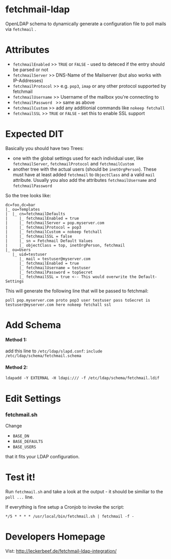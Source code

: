 # fetchmail-ldap

OpenLDAP schema to dynamically generate a configuration file to poll mails via `fetchmail` .

# Attributes

 * `fetchmailEnabled`   >> `TRUE` or `FALSE` - used to deteced if the entry should be parsed or not
 * `fetchmailServer`    >> DNS-Name of the Mailserver (but also works with IP-Addresses)
 * `fetchmailProtocol`  >> e.g. `pop3`, `imap` or any other protocol supported by fetchmail
 * `fetchmailUsername`  >> Username of the mailbox you're connecting to
 * `fetchmailPassword ` >> same as above
 * `fetchmailCustom`    >> add any additionial commands like `nokeep fetchall`
 * `fetchmailSSL`       >> `TRUE` or `FALSE` - set this to enable SSL support

# Expected DIT

Basically you should have two Trees:

 * one with the global settings used for each individual user, like `fetchmailServer`, `fetchmailProtocol` and `fetchmailCustom`
 * another tree with the actual users (should be `inetOrgPerson`). These must have at least added `fetchmail` to `ObjectClass` and a valid `mail` attribute. Usually you also add the attributes `fetchmailUsername` and `fetchmailPassword`
 
So the tree looks like:

```
dc=foo,dc=bar
|_ ou=Templates 
|  |_ cn=fetchmailDefaults
|     |_ fetchmailEnabled = true
|     |_ fetchmailServer = pop.myserver.com
|     |_ fetchmailProtocol = pop3
|     |_ fetchmailCustom = nokeep fetchall
|     |_ fetchmailSSL = false
|     |_ sn = Fetchmail Default Values
|     |_ objectClass = top, inetOrgPerson, fetchmail
|_ ou=Users
   |_ uid=testuser
      |_ mail = testuser@myserver.com
      |_ fetchmailEnabled = true
      |_ fetchmailUsername = testuser
      |_ fetchmailPassword = topSecret
      |_ fetchmailSSL = true <-- This would overwrite the Default-Settings
```

This will generate the following line that will be passed to fetchmail:

`poll pop.myserver.com proto pop3 user testuser pass toSecret is testuser@myserver.com here nokeep fetchall ssl`

# Add Schema

#### Method 1:

add this line to `/etc/ldap/slapd.conf`:
`include /etc/ldap/schema/fetchmail.schema`

#### Method 2:

`ldapadd -Y EXTERNAL -H ldapi:/// -f /etc/ldap/schema/fetchmail.ldif`

# Edit Settings
### fetchmail.sh

Change

 * `BASE_DN`
 * `BASE_DEFAULTS`
 * `BASE_USERS`

that it fits your LDAP configuration.

# Test it!

Run `fetchmail.sh` and take a look at the output - it should be similiar to the `poll ...` line.

If everything is fine setup a Cronjob to invoke the script:

`*/5 * * * * /usr/local/bin/fetchmail.sh | fetchmail -f -`

# Developers Homepage

Vist: http://leckerbeef.de/fetchmail-ldap-integration/
